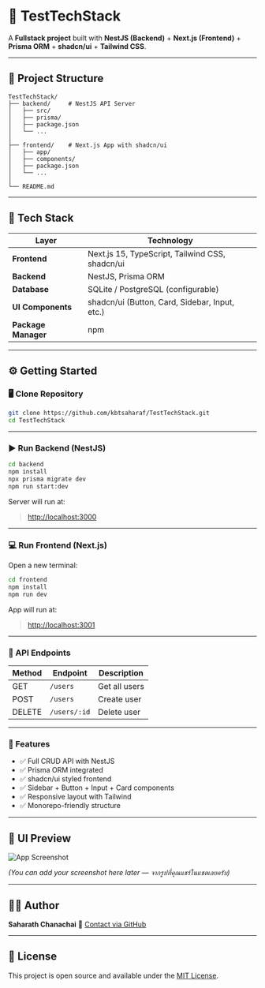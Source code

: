 # 🚀 TestTechStack

A **Fullstack project** built with **NestJS (Backend)** + **Next.js (Frontend)** + **Prisma ORM** + **shadcn/ui** + **Tailwind CSS**.

---

## 📂 Project Structure

```
TestTechStack/
├── backend/     # NestJS API Server
│   ├── src/
│   ├── prisma/
│   ├── package.json
│   └── ...
│
├── frontend/    # Next.js App with shadcn/ui
│   ├── app/
│   ├── components/
│   ├── package.json
│   └── ...
│
└── README.md
````

---

## 🧠 Tech Stack

| Layer | Technology |
|-------|-------------|
| **Frontend** | Next.js 15, TypeScript, Tailwind CSS, shadcn/ui |
| **Backend** | NestJS, Prisma ORM |
| **Database** | SQLite / PostgreSQL (configurable) |
| **UI Components** | shadcn/ui (Button, Card, Sidebar, Input, etc.) |
| **Package Manager** | npm |

---

## ⚙️ Getting Started

### 🖥️ Clone Repository
```bash
git clone https://github.com/kbtsaharaf/TestTechStack.git
cd TestTechStack
````

---

### ▶️ Run Backend (NestJS)

```bash
cd backend
npm install
npx prisma migrate dev
npm run start:dev
```

Server will run at:

> [http://localhost:3000](http://localhost:3000)

---

### 💻 Run Frontend (Next.js)

Open a new terminal:

```bash
cd frontend
npm install
npm run dev
```

App will run at:

> [http://localhost:3001](http://localhost:3001)

---

### 🔗 API Endpoints

| Method | Endpoint     | Description   |
| ------ | ------------ | ------------- |
| GET    | `/users`     | Get all users |
| POST   | `/users`     | Create user   |
| DELETE | `/users/:id` | Delete user   |

---

### 🧩 Features

* ✅ Full CRUD API with NestJS
* ✅ Prisma ORM integrated
* ✅ shadcn/ui styled frontend
* ✅ Sidebar + Button + Input + Card components
* ✅ Responsive layout with Tailwind
* ✅ Monorepo-friendly structure

---

## 🧱 UI Preview

![App Screenshot](https://github.com/kbtsaharaf/TestTechStack/assets/preview.png)

*(You can add your screenshot here later — จากรูปที่คุณแชร์ในแชตเลยครับ)*

---

## 🧑‍💻 Author

**Saharath Chanachai**
📧 [Contact via GitHub](https://github.com/kbtsaharaf)

---

## 📄 License

This project is open source and available under the [MIT License](LICENSE).